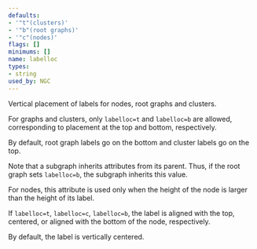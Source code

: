 ```yaml
---
defaults:
- '"t"(clusters)'
- '"b"(root graphs)'
- '"c"(nodes)'
flags: []
minimums: []
name: labelloc
types:
- string
used_by: NGC
---
```

Vertical placement of labels for nodes, root graphs and clusters.

For graphs and clusters, only `labelloc=t` and `labelloc=b` are allowed, corresponding
to placement at the top and bottom, respectively.

By default, root graph labels go on the bottom and cluster labels go on the
top.

Note that a subgraph inherits attributes from its parent. Thus, if
the root graph sets `labelloc=b`, the subgraph inherits
this value.

For nodes, this attribute is used only when the height of the node
is larger than the height of its label. 

If `labelloc=t`, `labelloc=c`, `labelloc=b`, the label is aligned
with the top, centered, or aligned with the bottom of the node, respectively.

By default, the label is vertically centered.

